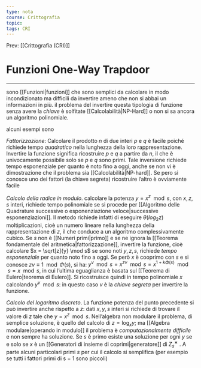 ```yaml
---
type: nota
course: Crittografia
topic: 
tags: CRI
---
```


Prev: [[Crittografia (CRI)]]

# Funzioni One-Way Trapdoor
---
sono [[Funzioni|funzioni]] che sono semplici da calcolare in modo incondizionato ma difficili da invertire ameno che non si abbai un informazioni in più.
il problema del invertire questa tipologia di funzione senza avere la _chiave_ è solfitate [[Calcolabilità\|NP-Hard]] o non si sa ancora un algoritmo polinomiale.

alcuni esempi sono

_Fattorizzazione_: Calcolare il prodotto $n$ di due interi $p$ e $q$ è  facile poiché richiede tempo _quadratico_ nella lunghezza della loro rappresentazione. Invertire la funzione significa ricostruire $p$ e $q$ a partire da $n$, il che è univocamente possibile solo se $p$ e $q$ sono primi. Tale inversione richiede tempo esponenziale per quanto è noto fino a oggi, anche se non vi è dimostrazione che il problema sia [[Calcolabilità|NP-hard]]. Se pero si conosce uno dei fattori (la chiave segreta) ricostruire l’altro è ovviamente facile

_Calcolo della radice in modulo_. calcolare la potenza $y = x^z \mod s$, con $x, z, s$ interi, richiede tempo polinomiale se si procede per [[Algoritmo delle Quadrature successive o esponenziazione veloce|successive esponenziazioni]]. Il metodo richiede infatti di eseguire $\theta(log_2 z)$ moltiplicazioni, cioè un numero lineare nella lunghezza della rappresentazione di $z$, il che conduce a un algoritmo complessivamente cubico. 
Se $s$ non è [[Numeri primi|primo]] e se ne ignora la [[Teorema fondamentale del aritmetica|fattorizzazione]], invertire la funzione, cioè calcolare $x = \sqrt[z]{y} \mod s$ se sono noti $y, z, s$, richiede _tempo esponenziale_ per quanto noto fino a oggi. Se però $x$ è cooprimo con $s$ e si conosce  $z v \equiv 1 \mod \Phi(s)$, si ha: $y^v \mod s = x^{zv} \mod s = x^{1+k\Phi(s)} \mod s = x \mod s$, in cui l’ultima eguaglianza è basata sul [[Teorema di Eulero|teorema di Eulero]]. Si ricostruisce quindi in tempo polinomiale $x$ calcolando $y^v \mod s$: in questo caso $v$ è la _chiave segreta_ per invertire la funzione.


_Calcolo del logaritmo discreto_. La funzione potenza del punto precedente si può invertire anche rispetto a $z$: dati  $x, y, s$ interi si richiede di trovare il valore di $z$ tale che $y = x^z \mod s$. Nell’algebra non modulare il problema, di semplice soluzione, è quello del calcolo di $z=\log_{x} y$; ma [[Algebra modulare|operando in modulo]] il problema è _computazionalmente difficile_ e non sempre ha soluzione. Se $s$ è primo esiste una soluzione per ogni $y$ se e solo se $x$ è un [[Generatori di insieme di coprimi|generatore]] di $Z^{∗}_{s}$ . A parte alcuni particolari primi $s$ per cui il calcolo si semplifica (per esempio se tutti i fattori primi di s − 1 sono piccoli)